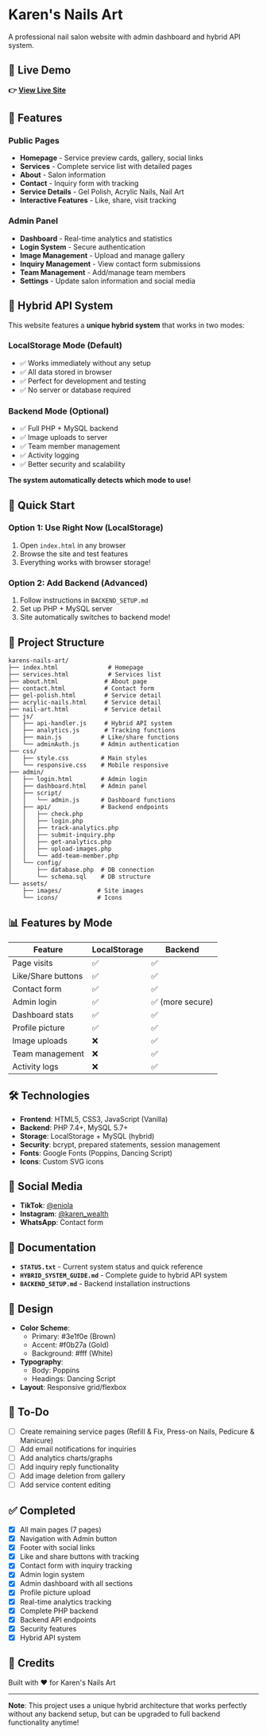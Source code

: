 # Karen's Nails Art 

A professional nail salon website with admin dashboard and hybrid API system.

## 🔗 Live Demo

**👉 [View Live Site](https://hola62.github.io/karens-nail-art/)**



## 🌟 Features

### Public Pages

- **Homepage** - Service preview cards, gallery, social links
- **Services** - Complete service list with detailed pages
- **About** - Salon information
- **Contact** - Inquiry form with tracking
- **Service Details** - Gel Polish, Acrylic Nails, Nail Art
- **Interactive Features** - Like, share, visit tracking

### Admin Panel

- **Dashboard** - Real-time analytics and statistics
- **Login System** - Secure authentication
- **Image Management** - Upload and manage gallery
- **Inquiry Management** - View contact form submissions
- **Team Management** - Add/manage team members
- **Settings** - Update salon information and social media

## 🎯 Hybrid API System

This website features a **unique hybrid system** that works in two modes:

### LocalStorage Mode (Default)

- ✅ Works immediately without any setup
- ✅ All data stored in browser
- ✅ Perfect for development and testing
- ✅ No server or database required

### Backend Mode (Optional)

- ✅ Full PHP + MySQL backend
- ✅ Image uploads to server
- ✅ Team member management
- ✅ Activity logging
- ✅ Better security and scalability

**The system automatically detects which mode to use!**

## 🚀 Quick Start

### Option 1: Use Right Now (LocalStorage)

1. Open `index.html` in any browser
2. Browse the site and test features
3. Everything works with browser storage!

### Option 2: Add Backend (Advanced)

1. Follow instructions in `BACKEND_SETUP.md`
2. Set up PHP + MySQL server
3. Site automatically switches to backend mode!

## 📂 Project Structure

```text
karens-nails-art/
├── index.html              # Homepage
├── services.html           # Services list
├── about.html             # About page
├── contact.html           # Contact form
├── gel-polish.html        # Service detail
├── acrylic-nails.html     # Service detail
├── nail-art.html          # Service detail
├── js/
│   ├── api-handler.js     # Hybrid API system
│   ├── analytics.js       # Tracking functions
│   ├── main.js           # Like/share functions
│   └── adminAuth.js      # Admin authentication
├── css/
│   ├── style.css         # Main styles
│   └── responsive.css    # Mobile responsive
├── admin/
│   ├── login.html        # Admin login
│   ├── dashboard.html    # Admin panel
│   ├── script/
│   │   └── admin.js      # Dashboard functions
│   ├── api/              # Backend endpoints
│   │   ├── check.php
│   │   ├── login.php
│   │   ├── track-analytics.php
│   │   ├── submit-inquiry.php
│   │   ├── get-analytics.php
│   │   ├── upload-images.php
│   │   └── add-team-member.php
│   └── config/
│       ├── database.php  # DB connection
│       └── schema.sql    # DB structure
└── assets/
    ├── images/          # Site images
    └── icons/           # Icons
```



## 📊 Features by Mode

| Feature | LocalStorage | Backend |
|---------|--------------|---------|
| Page visits | ✅ | ✅ |
| Like/Share buttons | ✅ | ✅ |
| Contact form | ✅ | ✅ |
| Admin login | ✅ | ✅ (more secure) |
| Dashboard stats | ✅ | ✅ |
| Profile picture | ✅ | ✅ |
| Image uploads | ❌ | ✅ |
| Team management | ❌ | ✅ |
| Activity logs | ❌ | ✅ |

## 🛠️ Technologies

- **Frontend**: HTML5, CSS3, JavaScript (Vanilla)
- **Backend**: PHP 7.4+, MySQL 5.7+
- **Storage**: LocalStorage + MySQL (hybrid)
- **Security**: bcrypt, prepared statements, session management
- **Fonts**: Google Fonts (Poppins, Dancing Script)
- **Icons**: Custom SVG icons

## 📱 Social Media

- **TikTok**: [@eniola](https://tiktok.com/@eniola)
- **Instagram**: [@karen_wealth](https://instagram.com/karen_wealth)
- **WhatsApp**: Contact form

## 📖 Documentation

- **`STATUS.txt`** - Current system status and quick reference
- **`HYBRID_SYSTEM_GUIDE.md`** - Complete guide to hybrid API system
- **`BACKEND_SETUP.md`** - Backend installation instructions

## 🎨 Design

- **Color Scheme**:
  - Primary: #3e1f0e (Brown)
  - Accent: #f0b27a (Gold)
  - Background: #fff (White)
- **Typography**:
  - Body: Poppins
  - Headings: Dancing Script
- **Layout**: Responsive grid/flexbox

## 📝 To-Do

- [ ] Create remaining service pages (Refill & Fix, Press-on Nails, Pedicure & Manicure)
- [ ] Add email notifications for inquiries
- [ ] Add analytics charts/graphs
- [ ] Add inquiry reply functionality
- [ ] Add image deletion from gallery
- [ ] Add service content editing

## ✅ Completed

- [x] All main pages (7 pages)
- [x] Navigation with Admin button
- [x] Footer with social links
- [x] Like and share buttons with tracking
- [x] Contact form with inquiry tracking
- [x] Admin login system
- [x] Admin dashboard with all sections
- [x] Profile picture upload
- [x] Real-time analytics tracking
- [x] Complete PHP backend
- [x] Backend API endpoints
- [x] Security features
- [x] Hybrid API system

## 🤝 Credits

Built with ❤️ for Karen's Nails Art

---

**Note**: This project uses a unique hybrid architecture that works perfectly without any backend setup, but can be upgraded to full backend functionality anytime!

